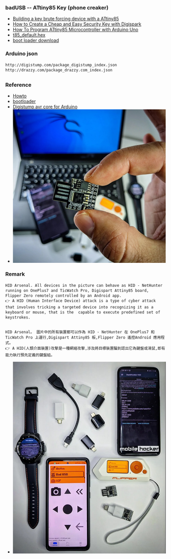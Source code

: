 ### badUSB -- ATtiny85 Key (phone creaker)
* [Building a key brute forcing device with a ATtiny85](https://www.youtube.com/watch?v=1-h1e5CZ5uo&list=PL3QkiMMAl4cSNf3yuXx8or4n2yorBAi0c&index=8&t=194s)
* [How to Create a Cheap and Easy Security Key with Digispark](https://www.youtube.com/watch?v=DQn1zCYUDao)
* [How To Program ATtiny85 Microcontroller with Arduino Uno](https://www.youtube.com/watch?v=BL1gI4AcMOA)
* [t85_default.hex](https://raw.githubusercontent.com/micronucleus/micronucleus/master/firmware/releases/t85_default.hex)
* [boot loader download](https://github.com/Jasdoge/Attiny85-Bootloader-Tutorial)
### Arduino json
```
http://digistump.com/package_digistump_index.json
http://drazzy.com/package_drazzy.com_index.json
```
##
### Reference
* [Howto](https://jimirobot.tw/arduino-tutorial-attiny-attiny85-usb/)
* [bootloader](https://github.com/micronucleus/micronucleus)
* [Digistump avr core for Arduino](https://github.com/ArminJo/DigistumpArduino)
* ![pic](https://github.com/jumbokh/Network-class/blob/main/Attiny85.jpg)
### Remark
```
HID Arsenal. All devices in the picture can behave as HID - NetHunter running on OnePlus7 and TicWatch Pro, Digispart Attiny85 board, Flipper Zero remotely controlled by an Android app.
👉 A HID (Human Interface Device) attack is a type of cyber attack that involves tricking a targeted device into recognizing it as a keyboard or mouse, that is the  capable to execute predefined set of keystrokes. 
```
##
```
HID Arsenal。 圖片中的所有裝置都可以作為 HID - NetHunter 在 OnePlus7 和 TicWatch Pro 上運行,Digispart Attiny85 板,Flipper Zero 遙控Android 應用程式。
👉 A HID(人類介面裝置)攻擊是一種網絡攻擊,涉及將目標裝置騙到認出它為鍵盤或滑鼠,即有能力執行預先定義的鍵盤組。
```
* ![pic](https://github.com/jumbokh/Network-class/blob/main/HID.jpg)
